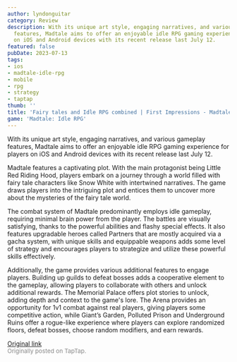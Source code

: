 ```yaml
---
author: lyndonguitar
category: Review
description: With its unique art style, engaging narratives, and various gameplay
  features, Madtale aims to offer an enjoyable idle RPG gaming experience for players
  on iOS and Android devices with its recent release last July 12.
featured: false
pubDate: 2023-07-13
tags:
- ios
- madtale-idle-rpg
- mobile
- rpg
- strategy
- taptap
thumb: ''
title: 'Fairy tales and Idle RPG combined | First Impressions - Madtale: Idle RPG'
game: 'Madtale: Idle RPG'
---
```

With its unique art style, engaging narratives, and various gameplay features, Madtale aims to offer an enjoyable idle RPG gaming experience for players on iOS and Android devices with its recent release last July 12.

Madtale features a captivating plot. With the main protagonist being Little Red Riding Hood, players embark on a journey through a world filled with fairy tale characters like Snow White with intertwined narratives. The game draws players into the intriguing plot and entices them to uncover more about the mysteries of the fairy tale world.

The combat system of Madtale predominantly employs idle gameplay, requiring minimal brain power from the player. The battles are visually satisfying, thanks to the powerful abilities and flashy special effects. It also features upgradable heroes called Partners that are mostly acquired via a gacha system, with unique skills and equippable weapons adds some level of strategy and encourages players to strategize and utilize these powerful skills effectively.

Additionally, the game provides various additional features to engage players. Building up guilds to defeat bosses adds a cooperative element to the gameplay, allowing players to collaborate with others and unlock additional rewards. The Memorial Palace offers plot stories to unlock, adding depth and context to the game's lore. The Arena provides an opportunity for 1v1 combat against real players, giving players some competitive action, while Giant’s Garden, Polluted Prison and Underground Ruins offer a rogue-like experience where players can explore randomized floors, defeat bosses, choose random modifiers, and earn rewards.

[Original link](https://m.taptap.io/post/5991974?share_id=d7ddcc4d9232&utm_medium=share&utm_source=discord)<br><span style="font-size: 0.95em; color: #888;">Originally posted on TapTap.</span>